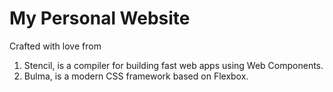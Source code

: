 # My Personal Website 

Crafted with love from
1. Stencil, is a compiler for building fast web apps using Web Components.
2. Bulma, is a modern CSS framework based on Flexbox.
